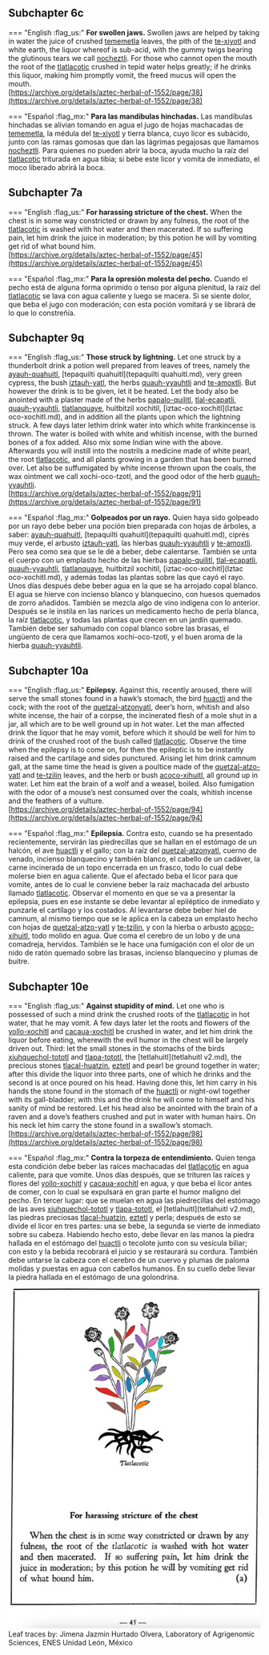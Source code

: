 ## Subchapter 6c  

=== "English :flag_us:"
    **For swollen jaws.** Swollen jaws are helped by taking in water the juice of crushed [tememetla](Te-memetla.md) leaves, the pith of the [te-xiyotl](Te-xiyotl.md) and white earth, the liquor whereof is sub-acid, with the gummy twigs bearing the glutinous tears we call [nocheztli](Nocheztli.md). For those who cannot open the mouth the root of the [tlatlacotic](Tlatlacotic.md) crushed in tepid water helps greatly; if he drinks this liquor, making him promptly vomit, the freed mucus will open the mouth.  
    [https://archive.org/details/aztec-herbal-of-1552/page/38](https://archive.org/details/aztec-herbal-of-1552/page/38)  


=== "Español :flag_mx:"
    **Para las mandíbulas hinchadas.** Las mandíbulas hinchadas se alivian tomando en agua el jugo de hojas machacadas de [tememetla](Te-memetla.md), la médula del [te-xiyotl](Te-xiyotl.md) y tierra blanca, cuyo licor es subácido, junto con las ramas gomosas que dan las lágrimas pegajosas que llamamos [nocheztli](Nocheztli.md). Para quienes no pueden abrir la boca, ayuda mucho la raíz del [tlatlacotic](Tlatlacotic.md) triturada en agua tibia; si bebe este licor y vomita de inmediato, el moco liberado abrirá la boca.  

## Subchapter 7a  

=== "English :flag_us:"
    **For harassing stricture of the chest.** When the chest is in some way constricted or drawn by any fulness, the root of the [tlatlacotic](Tlatlacotic.md) is washed with hot water and then macerated. If so suffering pain, let him drink the juice in moderation; by this potion he will by vomiting get rid of what bound him.  
    [https://archive.org/details/aztec-herbal-of-1552/page/45](https://archive.org/details/aztec-herbal-of-1552/page/45)  


=== "Español :flag_mx:"
    **Para la opresión molesta del pecho.** Cuando el pecho está de alguna forma oprimido o tenso por alguna plenitud, la raíz del [tlatlacotic](Tlatlacotic.md) se lava con agua caliente y luego se macera. Si se siente dolor, que beba el jugo con moderación; con esta poción vomitará y se librará de lo que lo constreñía.  

## Subchapter 9q  

=== "English :flag_us:"
    **Those struck by lightning.** Let one struck by a thunderbolt drink a potion well prepared from leaves of trees, namely the [ayauh-quahuitl](Ayauh-quahuitl.md), [tepaquilti quahuitl](tepaquilti quahuitl.md), very green cypress, the bush [iztauh-yatl](Iztauyattl.md), the herbs [quauh-yyauhtli](Quauh-yyauhtli.md) and [te-amoxtli](Te-amoxtli.md). But however the drink is to be given, let it be heated.  Let the body also be anointed with a plaster made of the herbs [papalo-quilitl](Papalo-quilitl.md), [tlal-ecapatli](Tlal-ecapatli.md), [quauh-yyauhtli](Quauh-yyauhtli.md), [tlatlanquaye](Tlatlanquaye.md), huitbitzil xochitil, [iztac-oco-xochitl](Iztac oco-xochitl.md), and in addition all the plants upon which the lightning struck. A few days later lethim drink water into which white frankincense is thrown. The water is boiled with white and whitish incense, with the burned bones of a fox added. Also mix some Indian wine with the above. Afterwards you will instill into the nostrils a medicine made of white pearl, the root [tlatlacotic](Tlatlacotic.md), and all plants growing in a garden that has been burned over. Let also be suffumigated by white incense thrown upon the coals, the wax ointment we call xochi-oco-tzotl, and the good odor of the herb [quauh-yyauhtli](Quauh-yyauhtli.md).  
    [https://archive.org/details/aztec-herbal-of-1552/page/91](https://archive.org/details/aztec-herbal-of-1552/page/91)  


=== "Español :flag_mx:"
    **Golpeados por un rayo.** Quien haya sido golpeado por un rayo debe beber una poción bien preparada con hojas de árboles, a saber: [ayauh-quahuitl](Ayauh-quahuitl.md), [tepaquilti quahuitl](tepaquilti quahuitl.md), ciprés muy verde, el arbusto [iztauh-yatl](Iztauyattl.md), las hierbas [quauh-yyauhtli](Quauh-yyauhtli.md) y [te-amoxtli](Te-amoxtli.md). Pero sea como sea que se le dé a beber, debe calentarse. También se unta el cuerpo con un emplasto hecho de las hierbas [papalo-quilitl](Papalo-quilitl.md), [tlal-ecapatli](Tlal-ecapatli.md), [quauh-yyauhtli](Quauh-yyauhtli.md), [tlatlanquaye](Tlatlanquaye.md), huitbitzil xochitil, [iztac-oco-xochitl](Iztac oco-xochitl.md), y además todas las plantas sobre las que cayó el rayo. Unos días después debe beber agua en la que se ha arrojado copal blanco. El agua se hierve con incienso blanco y blanquecino, con huesos quemados de zorro añadidos. También se mezcla algo de vino indígena con lo anterior. Después se le instila en las narices un medicamento hecho de perla blanca, la raíz [tlatlacotic](Tlatlacotic.md), y todas las plantas que crecen en un jardín quemado. También debe ser sahumado con copal blanco sobre las brasas, el ungüento de cera que llamamos xochi-oco-tzotl, y el buen aroma de la hierba [quauh-yyauhtli](Quauh-yyauhtli.md).  

## Subchapter 10a  

=== "English :flag_us:"
    **Epilepsy.** Against this, recently aroused, there will serve the small stones found in a hawk’s stomach, the bird [huactli](huactli.md) and the cock; with the root of the [quetzal-atzonyatl](Quetzal-atzonyatl.md), deer’s horn, whitish and also white incense, the hair of a corpse, the incinerated flesh of a mole shut in a jar, all which are to be well ground up in hot water. Let the man affected drink the liquor that he may vomit, before which it should be well for him to drink of the crushed root of the bush called [tlatlacotic](Tlatlacotic.md). Observe the time when the epilepsy is to come on, for then the epileptic is to be instantly raised and the cartilage and sides punctured. Arising let him drink camnum gall, at the same time the head is given a poultice made of the [quetzal-atzo-yatl](Quetzal-atzonyatl.md) and [te-tzilin](Te-tzitzilin.md) leaves, and the herb or bush [acoco-xihuitl](Acoco-xihuitl.md), all ground up in water. Let him eat the brain of a wolf and a weasel, boiled. Also fumigation with the odor of a mouse’s nest consumed over the coals, whitish incense and the feathers of a vulture.  
    [https://archive.org/details/aztec-herbal-of-1552/page/94](https://archive.org/details/aztec-herbal-of-1552/page/94)  


=== "Español :flag_mx:"
    **Epilepsia.** Contra esto, cuando se ha presentado recientemente, servirán las piedrecillas que se hallan en el estómago de un halcón, el ave [huactli](huactli.md) y el gallo; con la raíz del [quetzal-atzonyatl](Quetzal-atzonyatl.md), cuerno de venado, incienso blanquecino y también blanco, el cabello de un cadáver, la carne incinerada de un topo encerrada en un frasco, todo lo cual debe molerse bien en agua caliente. Que el afectado beba el licor para que vomite, antes de lo cual le conviene beber la raíz machacada del arbusto llamado [tlatlacotic](Tlatlacotic.md). Observar el momento en que se va a presentar la epilepsia, pues en ese instante se debe levantar al epiléptico de inmediato y punzarle el cartílago y los costados. Al levantarse debe beber hiel de camnum, al mismo tiempo que se le aplica en la cabeza un emplasto hecho con hojas de [quetzal-atzo-yatl](Quetzal-atzonyatl.md) y [te-tzilin](Te-tzitzilin.md), y con la hierba o arbusto [acoco-xihuitl](Acoco-xihuitl.md), todo molido en agua. Que coma el cerebro de un lobo y de una comadreja, hervidos. También se le hace una fumigación con el olor de un nido de ratón quemado sobre las brasas, incienso blanquecino y plumas de buitre.  

## Subchapter 10e  

=== "English :flag_us:"
    **Against stupidity of mind.** Let one who is possessed of such a mind drink the crushed roots of the [tlatlacotic](Tlatlacotic.md) in hot water, that he may vomit. A few days later let the roots and flowers of the [yollo-xochitl](Yollo-xochitl.md) and [cacaua-xochitl](Cacaua-xochitl.md) be crushed in water, and let him drink the liquor before eating, wherewith the evil humor in the chest will be largely driven out. Third: let the small stones in the stomachs of the birds [xiuhquechol-tototl](xiuh-quechol-tototl.md) and [tlapa-tototl](tlapal-tototl.md), the [tetlahuitl](tetlahuitl v2.md), the precious stones [tlacal-huatzin](tlacal-huatzin.md), [eztetl](eztetl.md) and pearl be ground together in water; after this divide the liquor into three parts, one of which he drinks and the second is at once poured on his head. Having done this, let him carry in his hands the stone found in the stomach of the [huactli](huactli.md) or night-owl together with its gall-bladder; with this and the drink he will come to himself and his sanity of mind be restored. Let his head also be anointed with the brain of a raven and a dove’s feathers crushed and put in water with human hairs. On his neck let him carry the stone found in a swallow’s stomach.  
    [https://archive.org/details/aztec-herbal-of-1552/page/98](https://archive.org/details/aztec-herbal-of-1552/page/98)  


=== "Español :flag_mx:"
    **Contra la torpeza de entendimiento.** Quien tenga esta condición debe beber las raíces machacadas del [tlatlacotic](Tlatlacotic.md) en agua caliente, para que vomite. Unos días después, que se trituren las raíces y flores del [yollo-xochitl](Yollo-xochitl.md) y [cacaua-xochitl](Cacaua-xochitl.md) en agua, y que beba el licor antes de comer, con lo cual se expulsará en gran parte el humor maligno del pecho. En tercer lugar: que se muelan en agua las piedrecillas del estómago de las aves [xiuhquechol-tototl](xiuh-quechol-tototl.md) y [tlapa-tototl](tlapal-tototl.md), el [tetlahuitl](tetlahuitl v2.md), las piedras preciosas [tlacal-huatzin](tlacal-huatzin.md), [eztetl](eztetl.md) y perla; después de esto se divide el licor en tres partes: una se bebe, la segunda se vierte de inmediato sobre su cabeza. Habiendo hecho esto, debe llevar en las manos la piedra hallada en el estómago del [huactli](huactli.md) o tecolote junto con su vesícula biliar; con esto y la bebida recobrará el juicio y se restaurará su cordura. También debe untarse la cabeza con el cerebro de un cuervo y plumas de paloma molidas y puestas en agua con cabellos humanos. En su cuello debe llevar la piedra hallada en el estómago de una golondrina.  

![J_ID214_p045_01_Tlatlacotic.png](assets/J_ID214_p045_01_Tlatlacotic.png)  
Leaf traces by: Jimena Jazmin Hurtado Olvera, Laboratory of Agrigenomic Sciences, ENES Unidad León, México  
